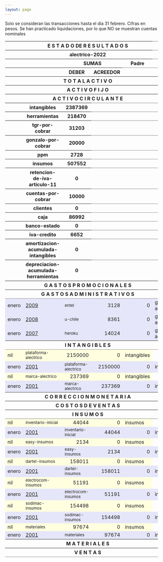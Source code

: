```yaml
--- 
layout: page
--- 
```



Solo se consideran las transacciones hasta el día 31	febrero.
Cifras en pesos.
Se han practicado liquidaciones, por lo que NO se muestran cuentas nominales
<table rules='groups'>
<style> tfoot {  border: 3px solid black;  } </style> 
<thead> <th></th><th colspan='4'> E S T A D O  DE R E S U L T A D O S </th> </thead>
<thead> <th></th><th colspan='4'> alectrico-2022</th></thead>
<thead> <th></th><th> </th> <th align='center' colspan= '2'>SUMAS</th><th> Padre </th> </thead>
<thead> <th></th><th></th>  <th>DEBER</th> <th>ACREEDOR</th> </thead>
<tbody>
<thead> <th></th><th colspan='4'> T O T A L    A C T I V O  </th> <th> 2735618</th> </thead>
<thead> <th></th><th colspan='4'> A C T I V O    F I J O</th> <th> 2465941</th> </thead>
<thead> <th></th><th colspan='4'> A C T I V O    C I R C U L A N T E</th> <th> 269677</th> </thead>
<thead> <th></th><th>intangibles</th><th> 2387369</th> </thead>
<thead> <th></th><th>herramientas</th><th> 218470</th> </thead>
<thead> <th></th><th>tgr-por-cobrar</th><th> 31203</th> </thead>
<thead> <th></th><th>gonzalo-por-cobrar</th><th> 20000</th> </thead>
<thead> <th></th><th>ppm</th><th> 2728</th> </thead>
<thead> <th></th><th>insumos</th><th> 507552</th> </thead>
<thead> <th></th><th>retencion-de-iva-articulo-11</th><th> 0</th> </thead>
<thead> <th></th><th>cuentas-por-cobrar</th><th> 10000</th> </thead>
<thead> <th></th><th>clientes</th><th> 0</th> </thead>
<thead> <th></th><th>caja</th><th> 86992</th> </thead>
<thead> <th></th><th>banco-estado</th><th> 0</th> </thead>
<thead> <th></th><th>iva-credito</th><th> 6652</th> </thead>
<thead> <th></th><th>amortizacion-acumulada-intangibles</th><th> 0</th> </thead>
<thead> <th></th><th>depreciacion-acumulada-herramientas</th><th> 0</th> </thead>
<thead> <th></th><th colspan='4'> G A S T O S    P R O M O C I O N A L E S </th> <th> 0</th> </thead>
<thead> <th></th><th colspan='4'> G A S T O S     A D M I N I S T R A T I V O S </th> <th> 25513</th></thead>
<tr style='background-color: lavender'>
<td> enero</td><td><a href= '/alectrico-2022/libro-diario#Partida-2009'>2009</a></td><td><small> entel </small> </td> <td align='right'> 3128</td> <td align='right'>0</td> <td> gastos-administrativos</td>
</tr>
<tr style='background-color: lavender'>
<td> enero</td><td><a href= '/alectrico-2022/libro-diario#Partida-2008'>2008</a></td><td><small> u-chile </small> </td> <td align='right'> 8361</td> <td align='right'>0</td> <td> gastos-administrativos</td>
</tr>
<tr style='background-color: lavender'>
<td> enero</td><td><a href= '/alectrico-2022/libro-diario#Partida-2007'>2007</a></td><td><small> heroku </small> </td> <td align='right'> 14024</td> <td align='right'>0</td> <td> gastos-administrativos</td>
</tr>
<thead> <th></th><th colspan='4'> I N T A N G I B L E S </th> <th>2387369</th> </thead>
<tr style='background-color: lightyellow'>
<td>nil</td><td><small> plataforma-alectrico </small> </td> <td align='right'> 2150000</td> <td align='right'>0</td> <td> intangibles</td>
</tr>
<tr style='background-color: lavender'>
<td> enero</td><td> <a href= '/alectrico-2022/libro-diario#Partida-2001'>2001</a></td><td><small> plataforma-alectrico </small> </td> <td align='right'> 2150000</td> <td align='right'>0</td> <td> intangibles</td>
</tr>
<tr style='background-color: lightyellow'>
<td>nil</td><td><small> marca-alectrico </small> </td> <td align='right'> 237369</td> <td align='right'>0</td> <td> intangibles</td>
</tr>
<tr style='background-color: lavender'>
<td> enero</td><td> <a href= '/alectrico-2022/libro-diario#Partida-2001'>2001</a></td><td><small> marca-alectrico </small> </td> <td align='right'> 237369</td> <td align='right'>0</td> <td> intangibles</td>
</tr>
<thead> <th></th><th colspan='4'> C O R R E C C I O N    M O N E T A R I A</th><th> 0</th> </thead>
<thead> <th></th><th colspan='4'> C O S T O S   D E    V E N T A S </th> <th> 0</th></thead>
<thead> <th></th><th colspan='4'> I N S U M O S</th> <th>507552</th></thead>
<tr  style='background-color: lightyellow'>
<td> nil</td><td><small> inventario-inicial </small> </td> <td align='right'> 44044</td> <td align='right'>0</td> <td> insumos</td>
</tr>
<tr style='background-color: lavender'>
<td> enero</td><td><a href= '/alectrico-2022/libro-diario#Partida-2001'>2001</a></td><td><small> inventario-inicial </small> </td> <td align='right'> 44044</td> <td align='right'>0</td> <td> insumos</td>
</tr>
<tr  style='background-color: lightyellow'>
<td> nil</td><td><small> easy-insumos </small> </td> <td align='right'> 2134</td> <td align='right'>0</td> <td> insumos</td>
</tr>
<tr style='background-color: lavender'>
<td> enero</td><td><a href= '/alectrico-2022/libro-diario#Partida-2001'>2001</a></td><td><small> easy-insumos </small> </td> <td align='right'> 2134</td> <td align='right'>0</td> <td> insumos</td>
</tr>
<tr  style='background-color: lightyellow'>
<td> nil</td><td><small> dartel-insumos </small> </td> <td align='right'> 158011</td> <td align='right'>0</td> <td> insumos</td>
</tr>
<tr style='background-color: lavender'>
<td> enero</td><td><a href= '/alectrico-2022/libro-diario#Partida-2001'>2001</a></td><td><small> dartel-insumos </small> </td> <td align='right'> 158011</td> <td align='right'>0</td> <td> insumos</td>
</tr>
<tr  style='background-color: lightyellow'>
<td> nil</td><td><small> electrocom-insumos </small> </td> <td align='right'> 51191</td> <td align='right'>0</td> <td> insumos</td>
</tr>
<tr style='background-color: lavender'>
<td> enero</td><td><a href= '/alectrico-2022/libro-diario#Partida-2001'>2001</a></td><td><small> electrocom-insumos </small> </td> <td align='right'> 51191</td> <td align='right'>0</td> <td> insumos</td>
</tr>
<tr  style='background-color: lightyellow'>
<td> nil</td><td><small> sodimac-insumos </small> </td> <td align='right'> 154498</td> <td align='right'>0</td> <td> insumos</td>
</tr>
<tr style='background-color: lavender'>
<td> enero</td><td><a href= '/alectrico-2022/libro-diario#Partida-2001'>2001</a></td><td><small> sodimac-insumos </small> </td> <td align='right'> 154498</td> <td align='right'>0</td> <td> insumos</td>
</tr>
<tr  style='background-color: lightyellow'>
<td> nil</td><td><small> materiales </small> </td> <td align='right'> 97674</td> <td align='right'>0</td> <td> insumos</td>
</tr>
<tr style='background-color: lavender'>
<td> enero</td><td><a href= '/alectrico-2022/libro-diario#Partida-2001'>2001</a></td><td><small> materiales </small> </td> <td align='right'> 97674</td> <td align='right'>0</td> <td> insumos</td>
</tr>
<thead> <th></th><th colspan='4'> M A T E R I A L E S </th> <th> 97674</th> </thead>
<thead> <th></th><th colspan='4'> V E N T A S </th><th> 0</th> </thead>
